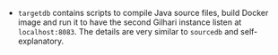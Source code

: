* ```targetdb``` contains scripts to compile Java source files, build Docker image and run it to have the second Gilhari instance listen at ```localhost:8083```. The details are very similar to ```sourcedb``` and self-explanatory.
